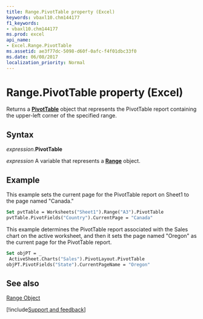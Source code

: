 ```yaml
---
title: Range.PivotTable property (Excel)
keywords: vbaxl10.chm144177
f1_keywords:
- vbaxl10.chm144177
ms.prod: excel
api_name:
- Excel.Range.PivotTable
ms.assetid: ae3f77dc-5098-d60f-0afc-f4f01dbc33f0
ms.date: 06/08/2017
localization_priority: Normal
---
```



# Range.PivotTable property (Excel)

Returns a  **[PivotTable](Excel.PivotTable.md)** object that represents the PivotTable report containing the upper-left corner of the specified range.


## Syntax

_expression_.**PivotTable**

_expression_ A variable that represents a **[Range](excel.range(object).md)** object.


## Example

This example sets the current page for the PivotTable report on Sheet1 to the page named "Canada."


```vb
Set pvtTable = Worksheets("Sheet1").Range("A3").PivotTable 
pvtTable.PivotFields("Country").CurrentPage = "Canada"
```

This example determines the PivotTable report associated with the Sales chart on the active worksheet, and then it sets the page named "Oregon" as the current page for the PivotTable report.




```vb
Set objPT = _ 
 ActiveSheet.Charts("Sales").PivotLayout.PivotTable 
objPT.PivotFields("State").CurrentPageName = "Oregon"
```


## See also


[Range Object](Excel.Range(object).md)

[!include[Support and feedback](~/includes/feedback-boilerplate.md)]